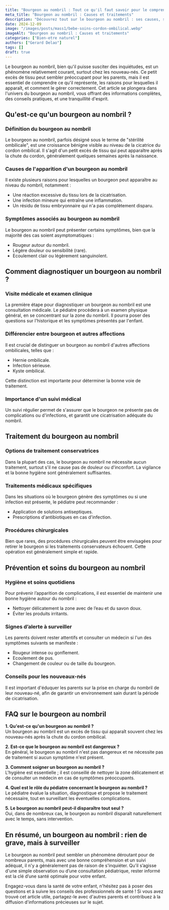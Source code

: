 ```yaml
---
title: "Bourgeon au nombril : Tout ce qu'il faut savoir pour le comprendre"
meta_title: "Bourgeon au nombril : Causes et traitements"
description: "Découvrez tout sur le bourgeon au nombril : ses causes, symptômes et traitements pour une santé optimale."
date: 2024-12-09
image: "/images/posts/mass1/bebe-soins-cordon-ombilical.webp"
imageAlt: "Bourgeon au nombril : Causes et traitements"
categories: ["Bien-etre naturel"]
authors: ["Gerard Delao"]
tags: []
draft: true
---
```



Le bourgeon au nombril, bien qu'il puisse susciter des inquiétudes, est un phénomène relativement courant, surtout chez les nouveau-nés. Ce petit excès de tissu peut sembler préoccupant pour les parents, mais il est essentiel de comprendre ce qu'il représente, les raisons pour lesquelles il apparaît, et comment le gérer correctement. Cet article se plongera dans l'univers du bourgeon au nombril, vous offrant des informations complètes, des conseils pratiques, et une tranquillité d'esprit.

## Qu'est-ce qu'un bourgeon au nombril ?

### Définition du bourgeon au nombril

Le bourgeon au nombril, parfois désigné sous le terme de "stérilité ombilicale", est une croissance bénigne visible au niveau de la cicatrice du cordon ombilical. Il s'agit d'un petit excès de tissu qui peut apparaître après la chute du cordon, généralement quelques semaines après la naissance.

### Causes de l'apparition d'un bourgeon au nombril

Il existe plusieurs raisons pour lesquelles un bourgeon peut apparaître au niveau du nombril, notamment :
- Une réaction excessive du tissu lors de la cicatrisation.
- Une infection mineure qui entraîne une inflammation.
- Un résidu de tissu embryonnaire qui n'a pas complètement disparu.

### Symptômes associés au bourgeon au nombril

Le bourgeon au nombril peut présenter certains symptômes, bien que la majorité des cas soient asymptomatiques :
- Rougeur autour du nombril.
- Légère douleur ou sensibilité (rare).
- Ecoulement clair ou légèrement sanguinolent.

## Comment diagnostiquer un bourgeon au nombril ?

### Visite médicale et examen clinique

La première étape pour diagnostiquer un bourgeon au nombril est une consultation médicale. Le pédiatre procèdera à un examen physique général, en se concentrant sur la zone du nombril. Il pourra poser des questions sur l'historique et les symptômes présentés par l'enfant.

### Différencier entre bourgeon et autres affections

Il est crucial de distinguer un bourgeon au nombril d'autres affections ombilicales, telles que :
- Hernie ombilicale.
- Infection sérieuse.
- Kyste ombilical.

Cette distinction est importante pour déterminer la bonne voie de traitement.

### Importance d'un suivi médical

Un suivi régulier permet de s'assurer que le bourgeon ne présente pas de complications ou d'infections, et garantit une cicatrisation adéquate du nombril.

## Traitement du bourgeon au nombril

### Options de traitement conservatrices

Dans la plupart des cas, le bourgeon au nombril ne nécessite aucun traitement, surtout s'il ne cause pas de douleur ou d'inconfort. La vigilance et la bonne hygiène sont généralement suffisantes.

### Traitements médicaux spécifiques

Dans les situations où le bourgeon génère des symptômes ou si une infection est présente, le pédiatre peut recommander :
- Application de solutions antiseptiques.
- Prescriptions d'antibiotiques en cas d'infection.

### Procédures chirurgicales

Bien que rares, des procédures chirurgicales peuvent être envisagées pour retirer le bourgeon si les traitements conservateurs échouent. Cette opération est généralement simple et rapide.

## Prévention et soins du bourgeon au nombril

### Hygiène et soins quotidiens

Pour prévenir l’apparition de complications, il est essentiel de maintenir une bonne hygiène autour du nombril :
- Nettoyer délicatement la zone avec de l’eau et du savon doux.
- Éviter les produits irritants.

### Signes d’alerte à surveiller

Les parents doivent rester attentifs et consulter un médecin si l'un des symptômes suivants se manifeste :
- Rougeur intense ou gonflement.
- Ecoulement de pus.
- Changement de couleur ou de taille du bourgeon.

### Conseils pour les nouveaux-nés

Il est important d'éduquer les parents sur la prise en charge du nombril de leur nouveau-né, afin de garantir un environnement sain durant la période de cicatrisation.

## FAQ sur le bourgeon au nombril

**1. Qu'est-ce qu'un bourgeon au nombril ?**  
Un bourgeon au nombril est un excès de tissu qui apparaît souvent chez les nouveau-nés après la chute du cordon ombilical.

**2. Est-ce que le bourgeon au nombril est dangereux ?**  
En général, le bourgeon au nombril n'est pas dangereux et ne nécessite pas de traitement si aucun symptôme n'est présent.

**3. Comment soigner un bourgeon au nombril ?**  
L'hygiène est essentielle ; il est conseillé de nettoyer la zone délicatement et de consulter un médecin en cas de symptômes préoccupants.

**4. Quel est le rôle du pédiatre concernant le bourgeon au nombril ?**  
Le pédiatre évalue la situation, diagnostique et propose le traitement nécessaire, tout en surveillant les éventuelles complications.

**5. Le bourgeon au nombril peut-il disparaître tout seul ?**  
Oui, dans de nombreux cas, le bourgeon au nombril disparaît naturellement avec le temps, sans intervention.

## En résumé, un bourgeon au nombril : rien de grave, mais à surveiller

Le bourgeon au nombril peut sembler un phénomène déroutant pour de nombreux parents, mais avec une bonne compréhension et un suivi adéquat, il n'y a généralement pas de raison de s'inquiéter. Qu’il s’agisse d'une simple observation ou d’une consultation pédiatrique, rester informé est la clé d’une santé optimale pour votre enfant.

Engagez-vous dans la santé de votre enfant, n'hésitez pas à poser des questions et à suivre les conseils des professionnels de santé ! Si vous avez trouvé cet article utile, partagez-le avec d'autres parents et contribuez à la diffusion d'informations précieuses sur le sujet.


